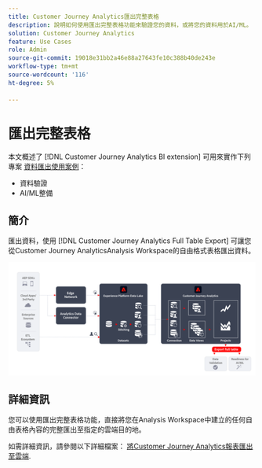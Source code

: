 ```yaml
---
title: Customer Journey Analytics匯出完整表格
description: 說明如何使用匯出完整表格功能來驗證您的資料，或將您的資料用於AI/ML。
solution: Customer Journey Analytics
feature: Use Cases
role: Admin
source-git-commit: 19018e31bb2a46e88a27643fe10c388b40de243e
workflow-type: tm+mt
source-wordcount: '116'
ht-degree: 5%

---
```



# 匯出完整表格

本文概述了 [!DNL Customer Journey Analytics BI extension] 可用來實作下列專案 [資料匯出使用案例](overview.md)：

- 資料驗證
- AI/ML整備

## 簡介

匯出資料，使用 [!DNL Customer Journey Analytics Full Table Export] 可讓您從Customer Journey AnalyticsAnalysis Workspace的自由格式表格匯出資料。

![BI副檔名](../assets/export-full-table.svg)

## 詳細資訊

您可以使用匯出完整表格功能，直接將您在Analysis Workspace中建立的任何自由表格內容的完整匯出至指定的雲端目的地。

如需詳細資訊，請參閱以下詳細檔案： [將Customer Journey Analytics報表匯出至雲端](/help/analysis-workspace/export/export-cloud.md).

